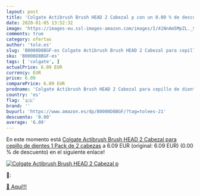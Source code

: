 ```yaml
---
layout: post
title: 'Colgate Actibrush Brush HEAD 2 Cabezal p con un 0.00 % de descuento'
date: 2020-01-05 13:52:32
image: 'https://images-eu.ssl-images-amazon.com/images/I/41NnAm5MpZL._SL400_.jpg'
comments: true
category: ofertas
author: 'tole.es'
slug: 'B0000D8BGF-es Colgate Actibrush Brush HEAD 2 Cabezal para cepillo de...'
sku: 'B0000D8BGF-es'
tags: [ 'colgate', ]
actualPrice: 6.09 EUR
currency: EUR
price: 6.09
comparePrice: 6.09 EUR
prodname: 'Colgate Actibrush Brush HEAD 2 Cabezal para cepillo de dientes  1 Pack de 2 cabezas'
country: 'es'
flag: '🇪🇸'
brand: ''
buyurl: 'https://www.amazon.es/dp/B0000D8BGF/?tag=tolees-21'
descuento: '0.00'
average: '6.09'
---
```


En este momento está [Colgate Actibrush Brush HEAD 2 Cabezal para cepillo de dientes  1 Pack de 2 cabezas](https://www.amazon.es/dp/B0000D8BGF/?tag=tolees-21) a 6.09 EUR (original: 6.09 EUR) (0.00 %  de descuento) en el siguiente enlace!

[![Colgate Actibrush Brush HEAD 2 Cabezal p](https://images-eu.ssl-images-amazon.com/images/I/41NnAm5MpZL._SL400_.jpg)](https://www.amazon.es/dp/B0000D8BGF/?tag=tolees-21)

🔎:


[🛒 Aquí!!!](https://www.amazon.es/dp/B0000D8BGF/?tag=tolees-21)
